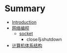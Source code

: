 # Summary

* [Introduction](README.md)
* [网络编程](chapter1.md)
   * [socket](socket.md)
       * close与shutdown
* [计算机体系结构](chapter2.md)

